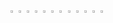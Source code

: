 <img align='left' src='https://media.discordapp.net/attachments/860961953831845958/946957955318825000/star.gif' width='2%'>  
<img align='left' src='https://media.discordapp.net/attachments/860961953831845958/946957955318825000/star.gif' width='2%'>  
<img align='left' src='https://media.discordapp.net/attachments/860961953831845958/946957955318825000/star.gif' width='2%'>  
<img align='left' src='https://media.discordapp.net/attachments/860961953831845958/946957955318825000/star.gif' width='2%'>  
<img align='left' src='https://media.discordapp.net/attachments/860961953831845958/946957955318825000/star.gif' width='2%'>  
<img align='left' src='https://media.discordapp.net/attachments/860961953831845958/946957955318825000/star.gif' width='2%'>  
<img align='left' src='https://media.discordapp.net/attachments/860961953831845958/946957955318825000/star.gif' width='2%'>  
<img align='left' src='https://media.discordapp.net/attachments/860961953831845958/946957955318825000/star.gif' width='2%'>  
<img align='left' src='https://media.discordapp.net/attachments/860961953831845958/946957955318825000/star.gif' width='2%'>  
<img align='left' src='https://media.discordapp.net/attachments/860961953831845958/946957955318825000/star.gif' width='2%'>  
<img align='left' src='https://media.discordapp.net/attachments/860961953831845958/946957955318825000/star.gif' width='2%'>  
<img align='left' src='https://media.discordapp.net/attachments/860961953831845958/946957955318825000/star.gif' width='2%'>  
